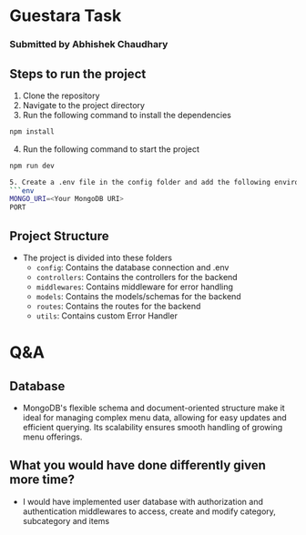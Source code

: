 # Guestara Task
### Submitted by Abhishek Chaudhary

## Steps to run the project
1. Clone the repository
2. Navigate to the project directory
3. Run the following command to install the dependencies
```bash
npm install
```
4. Run the following command to start the project
```bash
npm run dev

5. Create a .env file in the config folder and add the following environment variables
```env
MONGO_URI=<Your MongoDB URI>
PORT
```

## Project Structure
- The project is divided into these folders
    - `config`: Contains the database connection and .env
    - `controllers`: Contains the controllers for the backend
    - `middlewares`: Contains middleware for error handling
    - `models`: Contains the models/schemas for the backend
    - `routes`: Contains the routes for the backend
    - `utils`: Contains custom Error Handler
# Q&A
## Database
- MongoDB's flexible schema and document-oriented structure make it ideal for managing complex menu data, allowing for easy updates and efficient querying. Its scalability ensures smooth handling of growing menu offerings.

## What you would have done differently given more time?
- I would have implemented user database with authorization and authentication middlewares to access, create and modify category, subcategory and items
